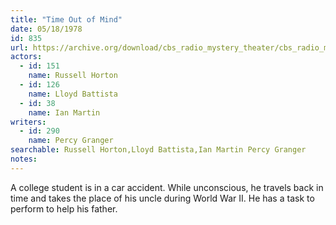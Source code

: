 ```yaml
---
title: "Time Out of Mind"
date: 05/18/1978
id: 835
url: https://archive.org/download/cbs_radio_mystery_theater/cbs_radio_mystery_theater-0801-0850.zip/cbs_radio_mystery_theater-0801-0850%2Fcbsrmt_0835_time_out_of_mind.mp3
actors:  
  - id: 151
    name: Russell Horton  
  - id: 126
    name: Lloyd Battista  
  - id: 38
    name: Ian Martin
writers:  
  - id: 290
    name: Percy Granger
searchable: Russell Horton,Lloyd Battista,Ian Martin Percy Granger
notes:  
---
```

A college student is in a car accident. While unconscious, he travels back in time and takes the place of his uncle during World War II. He has a task to perform to help his father.
